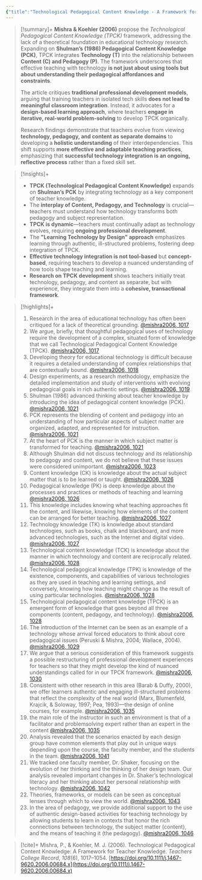 ```yaml
---
{"title":"Technological Pedagogical Content Knowledge - A Framework for Teacher Knowledge","authors":["[[Punya Mishra]]","[[Matthew J. Koehler]]"],"date":"2006-06-01","processed":true,"dg-publish":true,"tags":["conceptual","pedagogy","technology"],"zotero":"zotero://select/library/items/T9WXBUCH","permalink":"/20-literature-notes/mishra2006/","dgPassFrontmatter":true}
---
```



> [!summary]+
> **Mishra & Koehler (2006)** propose the *Technological Pedagogical Content Knowledge (TPCK)* framework, addressing the lack of a theoretical foundation in educational technology research. Expanding on **Shulman’s (1986) Pedagogical Content Knowledge (PCK)**, TPCK integrates **Technology (T)** into the relationship between **Content (C) and Pedagogy (P)**. The framework underscores that effective teaching with technology **is not just about using tools but about understanding their pedagogical affordances and constraints**.
> 
> The article critiques **traditional professional development models**, arguing that training teachers in isolated tech skills **does not lead to meaningful classroom integration**. Instead, it advocates for a **design-based learning approach**, where teachers **engage in iterative, real-world problem-solving** to develop TPCK organically.
> 
> Research findings demonstrate that teachers evolve from viewing **technology, pedagogy, and content as separate domains** to developing a **holistic understanding** of their interdependencies. This shift supports **more effective and adaptable teaching practices**, emphasizing that **successful technology integration is an ongoing, reflective process** rather than a fixed skill set.

> [!insights]+
> - **TPCK (Technological Pedagogical Content Knowledge)** expands on **Shulman’s PCK** by integrating technology as a key component of teacher knowledge.
> - The **interplay of Content, Pedagogy, and Technology** is crucial—teachers must understand how technology transforms both pedagogy and subject representation.
> - **TPCK is dynamic**—teachers must continually adapt as technology evolves, requiring **ongoing professional development**.
> - The **"Learning Technology by Design" approach** emphasizes learning through authentic, ill-structured problems, fostering deep integration of TPCK.
> - **Effective technology integration is not tool-based** but **concept-based**, requiring teachers to develop a nuanced understanding of how tools shape teaching and learning.
> - **Research on TPCK development** shows teachers initially treat technology, pedagogy, and content as separate, but with experience, they integrate them into a **cohesive, transactional framework**.

> [!highlights]+ 
> 1. Research in the area of educational technology has often been critiqued for a lack of theoretical grounding. [@mishra2006, 1017](zotero://open-pdf/library/items/QEYAG3QH?page=&annotation=SU8HEFZE)
> 2. We argue, briefly, that thoughtful pedagogical uses of technology require the development of a complex, situated form of knowledge that we call Technological Pedagogical Content Knowledge (TPCK). [@mishra2006, 1017](zotero://open-pdf/library/items/QEYAG3QH?page=&annotation=3GYTGF69)
> 3. Developing theory for educational technology is difficult because it requires a detailed understanding of complex relationships that are contextually bound. [@mishra2006, 1018](zotero://open-pdf/library/items/QEYAG3QH?page=2&annotation=4WT4AXGX)
> 4. Design experiments, as a research methodology, emphasize the detailed implementation and study of interventions with evolving pedagogical goals in rich authentic settings. [@mishra2006, 1019](zotero://open-pdf/library/items/QEYAG3QH?page=3&annotation=YMH4IUWH)
> 5. Shulman (1986) advanced thinking about teacher knowledge by introducing the idea of pedagogical content knowledge (PCK). [@mishra2006, 1021](zotero://open-pdf/library/items/QEYAG3QH?page=5&annotation=PWPKS32T)
> 6. PCK represents the blending of content and pedagogy into an understanding of how particular aspects of subject matter are organized, adapted, and represented for instruction. [@mishra2006, 1021](zotero://open-pdf/library/items/QEYAG3QH?page=5&annotation=PAP4KIRJ)
> 7. At the heart of PCK is the manner in which subject matter is transformed for teaching. [@mishra2006, 1021](zotero://open-pdf/library/items/QEYAG3QH?page=5&annotation=MWKJ3K28)
> 8. Although Shulman did not discuss technology and its relationship to pedagogy and content, we do not believe that these issues were considered unimportant. [@mishra2006, 1023](zotero://open-pdf/library/items/QEYAG3QH?page=7&annotation=RF97XFF9)
> 9. Content knowledge (CK) is knowledge about the actual subject matter that is to be learned or taught. [@mishra2006, 1026](zotero://open-pdf/library/items/QEYAG3QH?page=10&annotation=AZ2ZPL3P)
> 10. Pedagogical knowledge (PK) is deep knowledge about the processes and practices or methods of teaching and learning [@mishra2006, 1026](zotero://open-pdf/library/items/QEYAG3QH?page=10&annotation=HS9PBLWV)
> 11. This knowledge includes knowing what teaching approaches fit the content, and likewise, knowing how elements of the content can be arranged for better teaching. [@mishra2006, 1027](zotero://open-pdf/library/items/QEYAG3QH?page=11&annotation=UX8H822X)
> 12. Technology knowledge (TK) is knowledge about standard technologies, such as books, chalk and blackboard, and more advanced technologies, such as the Internet and digital video. [@mishra2006, 1027](zotero://open-pdf/library/items/QEYAG3QH?page=11&annotation=CKPEZNDY)
> 13. Technological content knowledge (TCK) is knowledge about the manner in which technology and content are reciprocally related. [@mishra2006, 1028](zotero://open-pdf/library/items/QEYAG3QH?page=12&annotation=ZPWA6HXP)
> 14. Technological pedagogical knowledge (TPK) is knowledge of the existence, components, and capabilities of various technologies as they are used in teaching and learning settings, and conversely, knowing how teaching might change as the result of using particular technologies. [@mishra2006, 1028](zotero://open-pdf/library/items/QEYAG3QH?page=12&annotation=XERIREVU)
> 15. Technological pedagogical content knowledge (TPCK) is an emergent form of knowledge that goes beyond all three components (content, pedagogy, and technology). [@mishra2006, 1028](zotero://open-pdf/library/items/QEYAG3QH?page=12&annotation=PU8EQ82H)
> 16. The introduction of the Internet can be seen as an example of a technology whose arrival forced educators to think about core pedagogical issues (Peruski &amp; Mishra, 2004; Wallace, 2004). [@mishra2006, 1029](zotero://open-pdf/library/items/QEYAG3QH?page=13&annotation=TT9YRITV)
> 17. We argue that a serious consideration of this framework suggests a possible restructuring of professional development experiences for teachers so that they might develop the kind of nuanced understandings called for in our TPCK framework. [@mishra2006, 1030](zotero://open-pdf/library/items/QEYAG3QH?page=14&annotation=6U7VH45Q)
> 18. Consistent with other research in this area (Barab &amp; Duffy, 2000), we offer learners authentic and engaging ill-structured problems that reflect the complexity of the real world (Marx, Blumenfeld, Krajcik, &amp; Soloway, 1997; Pea, 1993)—the design of online courses, for example. [@mishra2006, 1035](zotero://open-pdf/library/items/QEYAG3QH?page=19&annotation=3TIBBNH3)
> 19. the main role of the instructor in such an environment is that of a facilitator and problemsolving expert rather than an expert in the content [@mishra2006, 1035](zotero://open-pdf/library/items/QEYAG3QH?page=19&annotation=TVHQFEP2)
> 20. Analysis revealed that the scenarios enacted by each design group have common elements that play out in unique ways depending upon the course, the faculty member, and the students in the team. [@mishra2006, 1041](zotero://open-pdf/library/items/QEYAG3QH?page=25&annotation=8WLBSDSU)
> 21. We tracked one faculty member, Dr. Shaker, focusing on the evolution of her thinking and the thinking of her design team. Our analysis revealed important changes in Dr. Shaker’s technological literacy and her thinking about her personal relationship with technology. [@mishra2006, 1042](zotero://open-pdf/library/items/QEYAG3QH?page=26&annotation=DRH4MDIF)
> 22. Theories, frameworks, or models can be seen as conceptual lenses through which to view the world. [@mishra2006, 1043](zotero://open-pdf/library/items/QEYAG3QH?page=27&annotation=H524TL3M)
> 23. In the area of pedagogy, we provide additional support to the use of authentic design-based activities for teaching technology by allowing students to learn in contexts that honor the rich connections between technology, the subject matter (content), and the means of teaching it (the pedagogy). [@mishra2006, 1046](zotero://open-pdf/library/items/QEYAG3QH?page=30&annotation=VB2Z2BES)

> [!cite]+
> Mishra, P., & Koehler, M. J. (2006). Technological Pedagogical Content Knowledge: A Framework for Teacher Knowledge. _Teachers College Record_, _108_(6), 1017–1054. [https://doi.org/10.1111/j.1467-9620.2006.00684.x](https://doi.org/10.1111/j.1467-9620.2006.00684.x)
